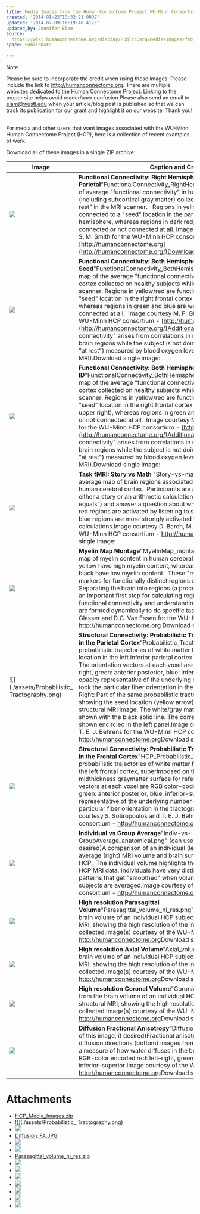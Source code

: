 ```yaml
---
title: Media Images from the Human Connectome Project WU-Minn Consortium
created: '2014-01-22T13:32:21.088Z'
updated: '2014-07-09T16:19:40.417Z'
updated_by: Jennifer Elam
source: 
  https://wiki.humanconnectome.org/display/PublicData/Media+Images+from+the+Human+Connectome+Project+WU-Minn+Consortium
space: PublicData

---
```

> [!note] 
> Please be sure to incorporate the credit when using these images. Please include the link to http://humanconnectome.org. There are multiple websites dedicated to the Human Connectome Project. Linking to the proper site helps avoid reader/user confusion.Please also send an email to elam@wustl.edu when your article/blog post is published so that we can track its publication for our grant and highlight it on our website. Thank you!
 

For media and other users that want images associated with the WU-Minn Human Connectome Project (HCP), here is a collection of recent examples of work. 

Download all of these images in a single ZIP archive: 



| Image | Caption and Credit |
| --- | --- |
|  ![](./assets/FunctionalConnectivity_RightHemisphere_Parietal.png)  | **Functional Connectivity: Right Hemisphere, Parietal**"FunctionalConnectivity\_RightHemisphere\_Parietal.png"A map of average "functional connectivity" in human cerebral cortex (including subcortical gray matter) collected on subjects while "at rest" in the MRI scanner.   Regions in yellow are functionally connected to a "seed" location in the parietal lobe of the right hemisphere, whereas regions in dark red, blue and purple are weakly connected or not connected at all. Image courtesy M. F. Glasser and S. M. Smith for the WU-Minn HCP consortium - [http://humanconnectome.org](http://humanconnectome.org/)Download single image:  |
|  ![](./assets/FunctionalConnectivity_BothHemispheres_FrontalSeed.png)  | **Functional Connectivity: Both Hemispheres, Frontal Seed**"FunctionalConnectivity\_BothHemispheres\_FrontalSeed.png"A map of the average "functional connectivity" in the human cerebral cortex collected on healthy subjects while "at rest" in the MRI scanner. Regions in yellow/red are functionally connected to the "seed" location in the right frontal cortex (black circle, arrow), whereas regions in green and blue are weakly connected or not connected at all.  Image courtesy M. F. Glasser and S. M. Smith for the WU-Minn HCP consortium - [http://humanconnectome.org](http://humanconnectome.org/)Additional info: "Functional connectivity" arises from correlations in metabolic activity between brain regions while the subject is not doing a specific task (awake, but "at rest") measured by blood oxygen level (which is observable by MRI).Download single image:  |
|  ![](./assets/FunctionalConnectivity_BothHemisperes_FrontalSeed_noID.png)  | **Functional Connectivity: Both Hemispheres, Frontal Seed, No ID**"FunctionalConnectivity\_BothHemispheres\_FrontalSeed\_noID.png"A map of the average "functional connectivity" in the human cerebral cortex collected on healthy subjects while "at rest" in the MRI scanner. Regions in yellow/red are functionally connected to the "seed" location in the right frontal cortex (center of yellow area in upper right), whereas regions in green and blue are weakly connected or not connected at all.  Image courtesy M. F. Glasser and S. M. Smith for the WU-Minn HCP consortium - [http://humanconnectome.org](http://humanconnectome.org/)Additional info: "Functional connectivity" arises from correlations in metabolic activity between brain regions while the subject is not doing a specific task (awake, but "at rest") measured by blood oxygen level (which is observable by MRI).Download single image:  |
|  ![](./assets/Story-vs-math_Task-fMRI.png)  | **Task fMRI: Story vs Math** "Story-vs-math\_Task-fMRI.png"A group average map of brain regions associated with language processing in human cerebral cortex.  Participants are asked to listen attentively to either a story or an arithmetic calculation (e.g. “16 minus 5 plus 18 equals”) and answer a question about what they heard. Yellow and red regions are activated by listening to stories, whereas green and blue regions are more strongly activated by performing math calculations.Image courtesy D. Barch, M. Harms, G. Burgess for the WU-Minn HCP consortium - <http://humanconnectome.org>Download single image:  |
|  ![](./assets/MyelinMap_montage.png)  | **Myelin Map Montage**"MyelinMap\_montage.png" A group average map of myelin content in human cerebral cortex.  Regions in red and yellow have high myelin content, whereas regions in blue, indigo, and black have low myelin content.  These "myelin maps" provide useful markers for functionally distinct regions of human cerebral cortex. Separating the brain into regions (a process called “parcellation”) is an important first step for calculating region-to-region structural and functional connectivity and understanding how networks of the brain are formed dynamically to do specific tasks.Image courtesy M. F. Glasser and D.C. Van Essen for the WU-Minn HCP consortium - <http://humanconnectome.org> Download single image:  |
|  ![](./assets/Probabilistic_ Tractography.png)  | **Structural Connectivity: Probabilistic Tractography from a location in the Parietal Cortex**“Probabilistic\_Tractography.png”3D probabilistic trajectories of white matter fibers arising from a seed location in the left inferior parietal cortex (yellow arrow on the right). The orientation vectors at each voxel are RGB color-coded (red: Left-right, green: anterior posterior, blue: inferior-superior) and with opacity representative of the underlying number of streamlines that took the particular fiber orientation in the tractography calculation. Right: Part of the same probabilistic tractography results zoomed in, showing the seed location (yellow arrow) and superimposed on a structural MRI image. The white/gray matter boundary surface is shown with the black solid line. The corresponding zoom location is shown encircled in the left panel.Image courtesy S. Sotiropoulos and T. E. J. Behrens for the WU-Minn HCP consortium - <http://humanconnectome.org>Download single image:  |
|  ![](./assets/HCP_Probabilistic_Tractography_frontal.png)  | **Structural Connectivity: Probabilistic Tractography from a location in the Frontal Cortex**"HCP\_Probabilistic\_Tractography\_frontal.png"3D probabilistic trajectories of white matter fibers arising from a seed in the left frontal cortex, superimposed on the right cortical midthickness graymatter surface for reference . The orientation vectors at each voxel are RGB color-coded coded (red: Left-right, green: anterior posterior, blue: inferior-superior) and have opacity representative of the underlying number of streamlines that took the particular fiber orientation in the tractography calculation.Image courtesy S. Sotiropoulos and T. E. J. Behrens for the WU-Minn HCP consortium - <http://humanconnectome.org>Download single image:  |
|  ![](./assets/Indiv_vs_GroupAverage_anatomical.png)  | **Individual vs Group Average**"Indiv-vs-GroupAverage\_anatomical.png" (can use just half of this image, if desired)A comparison of an individual (left) and 12 subject group average (right) MRI volume and brain surface data collected by the HCP.  The individual volume highlights the very high resolution of the HCP MRI data. Individuals have very distinct brain cortical folding patterns that get "smoothed" when volumes and surfaces from subjects are averaged.Image courtesy of the WU-Minn HCP consortium - <http://humanconnectome.org>Download single image:  |
|  ![](./assets/Parasagittal_volume_hi_res.png)  | **High resolution Parasagittal Volume**"Parasagittal\_volume\_hi\_res.png"A parasagittal slice from the brain volume of an individual HCP subject obtained with structural MRI, showing the high resolution of the imaging data being collected.Image(s) courtesy of the WU-Minn HCP consortium - <http://humanconnectome.org>Download single image:  |
|  ![](./assets/Axial_volume.png)  | **High resolution Axial Volume**"Axial\_volume.png"A axial slice from the brain volume of an individual HCP subject obtained with structural MRI, showing the high resolution of the imaging data being collected.Image(s) courtesy of the WU-Minn HCP consortium - <http://humanconnectome.org>Download single image:  |
|  ![](./assets/Coronal_volume.png)  | **High resolution Coronal Volume**"Coronal\_volume.png"A coronal slice from the brain volume of an individual HCP subject obtained with structural MRI, showing the high resolution of the imaging data being collected.Image(s) courtesy of the WU-Minn HCP consortium - <http://humanconnectome.org>Download single image:  |
|  ![](./assets/Diffusion_FA.JPG)  | **Diffusion Fractional Anisotropy**“Diffusion\_FA.jpg” (can use just half of this image, if desired)Fractional anisotropy (top), and principal diffusion directions (bottom) images from the HCP dMRI data provide a measure of how water diffuses in the brain. Diffusion directions are RGB-color encoded red: left–right, green: anterior–posterior, blue: inferior–superior.Image courtesy of the WU-Minn HCP consortium - <http://humanconnectome.org>Download single image:   |



# Attachments

- [HCP_Media_Images.zip](./assets/HCP_Media_Images.zip)
- ![](./assets/Probabilistic_ Tractography.png)
- ![](./assets/HCP_Probabilistic_Tractography_frontal.png)
- [Diffusion_FA.JPG](./assets/Diffusion_FA.JPG)
- ![](./assets/Coronal_volume.png)
- ![](./assets/Axial_volume.png)
- [Parasagittal_volume_hi_res.zip](./assets/Parasagittal_volume_hi_res.zip)
- ![](./assets/Story-vs-math_Task-fMRI.png)
- ![](./assets/Parasagittal_volume_hi_res.png)
- ![](./assets/MyelinMap_montage.png)
- ![](./assets/Indiv_vs_GroupAverage_anatomical.png)
- ![](./assets/FunctionalConnectivity_RightHemisphere_Parietal.png)
- ![](./assets/FunctionalConnectivity_BothHemispheres_FrontalSeed.png)
- ![](./assets/FunctionalConnectivity_BothHemisperes_FrontalSeed_noID.png)